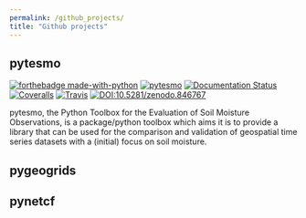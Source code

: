 ```yaml
---
permalink: /github_projects/
title: "Github projects"
---
```


## pytesmo

[![forthebadge made-with-python](http://ForTheBadge.com/images/badges/made-with-python.svg)](https://www.python.org/)
[![pytesmo](https://badge.fury.io/py/pytesmo.svg)](https://badge.fury.io/py/pytesmo/)
[![Documentation Status](https://readthedocs.org/projects/pytesmo/badge/?version=latest)](https://pytesmo.readthedocs.io/en/latest/?badge=latest)
[![Coveralls](https://coveralls.io/repos/TUW-GEO/pytesmo/badge.png?branch=master)](https://coveralls.io/r/TUW-GEO/pytesmo?branch=master)
[![Travis](https://travis-ci.org/TUW-GEO/pytesmo.svg?branch=master)](https://travis-ci.org/TUW-GEO/pytesmo)
[![DOI:10.5281/zenodo.846767](https://zenodo.org/badge/DOI/10.5281/zenodo.846767.svg)](https://doi.org/10.5281/zenodo.846767)


pytesmo, the Python Toolbox for the Evaluation of Soil Moisture Observations, is a package/python toolbox which aims it is to provide a library that can be used for the comparison and validation of geospatial time series datasets with a (initial) focus on soil moisture.

## pygeogrids


## pynetcf
